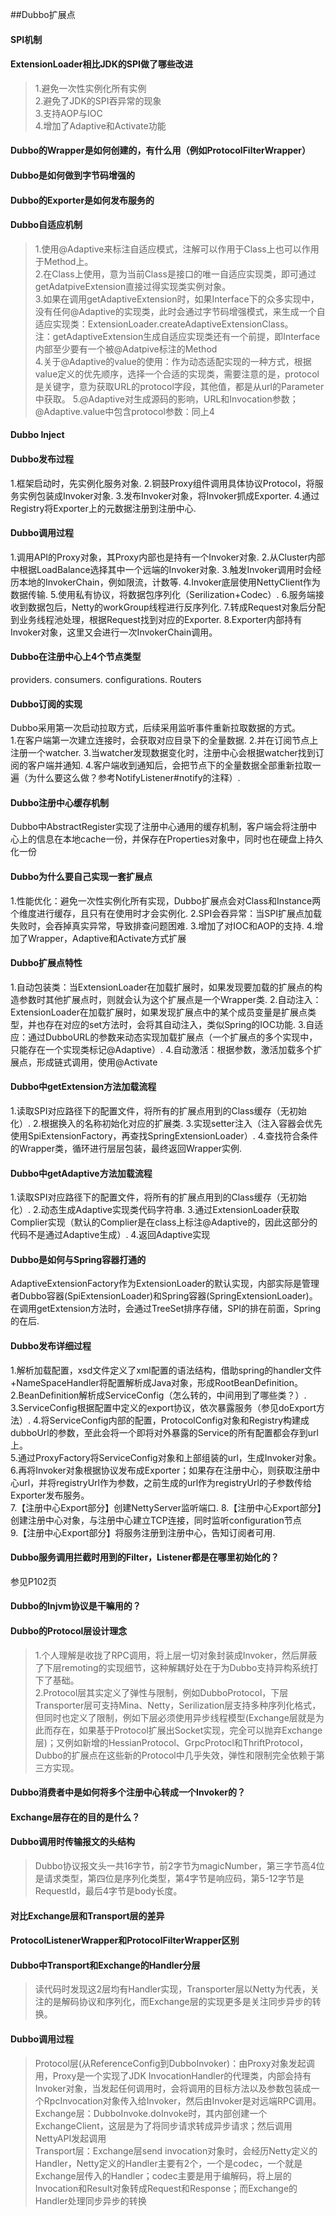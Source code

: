 ##Dubbo扩展点

#### SPI机制

#### ExtensionLoader相比JDK的SPI做了哪些改进
> 1.避免一次性实例化所有实例  
> 2.避免了JDK的SPI吞异常的现象  
> 3.支持AOP与IOC  
> 4.增加了Adaptive和Activate功能

#### Dubbo的Wrapper是如何创建的，有什么用（例如ProtocolFilterWrapper）

#### Dubbo是如何做到字节码增强的

#### Dubbo的Exporter是如何发布服务的

#### Dubbo自适应机制
> 1.使用@Adaptive来标注自适应模式，注解可以作用于Class上也可以作用于Method上。  
> 2.在Class上使用，意为当前Class是接口的唯一自适应实现类，即可通过getAdatpiveExtension直接过得实现类实例对象。  
> 3.如果在调用getAdaptiveExtension时，如果Interface下的众多实现中，没有任何@Adaptive的实现类，此时会通过字节码增强模式，来生成一个自适应实现类：ExtensionLoader.createAdaptiveExtensionClass。  
注：getAdaptiveExtension生成自适应实现类还有一个前提，即Interface内部至少要有一个被@Adatpive标注的Method  
> 4.关于@Adaptive的value的使用：作为动态适配实现的一种方式，根据value定义的优先顺序，选择一个合适的实现类，需要注意的是，protocol是关键字，意为获取URL的protocol字段，其他值，都是从url的Parameter中获取。
> 5.@Adaptive对生成源码的影响，URL和Invocation参数；@Adaptive.value中包含protocol参数：同上4

#### Dubbo Inject
> 



#### Dubbo发布过程
1.框架启动时，先实例化服务对象. 
2.铜鼓Proxy组件调用具体协议Protocol，将服务实例包装成Invoker对象. 
3.发布Invoker对象，将Invoker抓成Exporter. 
4.通过Registry将Exporter上的元数据注册到注册中心. 

#### Dubbo调用过程
1.调用API的Proxy对象，其Proxy内部也是持有一个Invoker对象. 
2.从Cluster内部中根据LoadBalance选择其中一个远端的Invoker对象. 
3.触发Invoker调用时会经历本地的InvokerChain，例如限流，计数等. 
4.Invoker底层使用NettyClient作为数据传输. 
5.使用私有协议，将数据包序列化（Serilization+Codec）. 
6.服务端接收到数据包后，Netty的workGroup线程进行反序列化. 
7.转成Request对象后分配到业务线程池处理，根据Request找到对应的Exporter. 
8.Exporter内部持有Invoker对象，这里又会进行一次InvokerChain调用。  

#### Dubbo在注册中心上4个节点类型
providers. 
consumers. 
configurations. 
Routers

#### Dubbo订阅的实现
Dubbo采用第一次启动拉取方式，后续采用监听事件重新拉取数据的方式。  
1.在客户端第一次建立连接时，会获取对应目录下的全量数据. 
2.并在订阅节点上注册一个watcher. 
3.当watcher发现数据变化时，注册中心会根据watcher找到订阅的客户端并通知. 
4.客户端收到通知后，会把节点下的全量数据全部重新拉取一遍（为什么要这么做？参考NotifyListener#notify的注释）. 

#### Dubbo注册中心缓存机制
Dubbo中AbstractRegister实现了注册中心通用的缓存机制，客户端会将注册中心上的信息在本地cache一份，并保存在Properties对象中，同时也在硬盘上持久化一份


#### Dubbo为什么要自己实现一套扩展点
1.性能优化：避免一次性实例化所有实现，Dubbo扩展点会对Class和Instance两个维度进行缓存，且只有在使用时才会实例化. 
2.SPI会吞异常：当SPI扩展点加载失败时，会吞掉真实异常，导致排查问题困难. 
3.增加了对IOC和AOP的支持. 
4.增加了Wrapper，Adaptive和Activate方式扩展

#### Dubbo扩展点特性
1.自动包装类：当ExtensionLoader在加载扩展时，如果发现要加载的扩展点的构造参数时其他扩展点时，则就会认为这个扩展点是一个Wrapper类. 
2.自动注入：ExtensionLoader在加载扩展时，如果发现扩展点中的某个成员变量是扩展点类型，并也存在对应的set方法时，会将其自动注入，类似Spring的IOC功能. 
3.自适应：通过DubboURL的参数来动态实现加载扩展点（一个扩展点的多个实现中，只能存在一个实现类标记@Adaptive）. 
4.自动激活：根据参数，激活加载多个扩展点，形成链式调用，使用@Activate

#### Dubbo中getExtension方法加载流程
1.读取SPI对应路径下的配置文件，将所有的扩展点用到的Class缓存（无初始化）. 
2.根据换入的名称初始化对应的扩展类. 
3.实现setter注入（注入容器会优先使用SpiExtensionFactory，再查找SpringExtensionLoader）. 
4.查找符合条件的Wrapper类，循环进行层层包装，最终返回Wrapper实例. 

#### Dubbo中getAdaptive方法加载流程
1.读取SPI对应路径下的配置文件，将所有的扩展点用到的Class缓存（无初始化）. 
2.动态生成Adaptive实现类代码字符串. 
3.通过ExtensionLoader获取Complier实现（默认的Complier是在class上标注@Adaptive的，因此这部分的代码不是通过Adaptive生成）. 
4.返回Adaptive实现

#### Dubbo是如何与Spring容器打通的
AdaptiveExtensionFactory作为ExtensionLoader的默认实现，内部实际是管理者Dubbo容器(SpiExtensionLoader)和Spring容器(SpringExtensionLoader)。  
在调用getExtension方法时，会通过TreeSet排序存储，SPI的排在前面，Spring的在后. 


#### Dubbo发布详细过程
1.解析加载配置，xsd文件定义了xml配置的语法结构，借助spring的handler文件+NameSpaceHandler将配置解析成Java对象，形成RootBeanDefinition。  
2.BeanDefinition解析成ServiceConfig（怎么转的，中间用到了哪些类？）. 
3.ServiceConfig根据配置中定义的export协议，依次暴露服务（参见doExport方法）. 
4.将ServiceConfig内部的配置，ProtocolConfig对象和Registry构建成dubboUrl的参数，至此会将一个即将对外暴露的Service的所有配置都会存到url上。  
5.通过ProxyFactory将ServiceConfig对象和上部组装的url，生成Invoker对象。  
6.再将Invoker对象根据协议发布成Exporter；如果存在注册中心，则获取注册中心url，并将registryUrl作为参数，之前生成的url作为registryUrl的子参数传给Exporter发布服务。   
7.【注册中心Export部分】创建NettyServer监听端口. 
8.【注册中心Export部分】创建注册中心对象，与注册中心建立TCP连接，同时监听configuration节点   
9.【注册中心Export部分】将服务注册到注册中心，告知订阅者可用. 

#### Dubbo服务调用拦截时用到的Filter，Listener都是在哪里初始化的？
参见P102页

#### Dubbo的Injvm协议是干嘛用的？

#### Dubbo的Protocol层设计理念
> 1.个人理解是收拢了RPC调用，将上层一切对象封装成Invoker，然后屏蔽了下层remoting的实现细节，这种解耦好处在于为Dubbo支持异构系统打下了基础。  
> 2.Protocol层其实定义了弹性与限制，例如DubboProtocol，下层Transporter层可支持Mina、Netty，Serilization层支持多种序列化格式，但同时也定义了限制，例如下层必须使用异步线程模型(Exchange层就是为此而存在，如果基于Protocol扩展出Socket实现，完全可以抛弃Exchange层)；又例如新增的HessianProtocol、GrpcProtocl和ThriftProtocol，Dubbo的扩展点在这些新的Protocol中几乎失效，弹性和限制完全依赖于第三方实现。

#### Dubbo消费者中是如何将多个注册中心转成一个Invoker的？

#### Exchange层存在的目的是什么？

#### Dubbo调用时传输报文的头结构
> Dubbo协议报文头一共16字节，前2字节为magicNumber，第三字节高4位是请求类型，第四位是序列化类型，第4字节是响应码，第5-12字节是RequestId，最后4字节是body长度。

#### 对比Exchange层和Transport层的差异

#### ProtocolListenerWrapper和ProtocolFilterWrapper区别

#### Dubbo中Transport和Exchange的Handler分层
> 读代码时发现这2层均有Handler实现，Transporter层以Netty为代表，关注的是解码协议和序列化，而Exchange层的实现更多是关注同步异步的转换。

#### Dubbo调用过程
> Protocol层(从ReferenceConfig到DubboInvoker)：由Proxy对象发起调用，Proxy是一个实现了JDK InvocationHandler的代理类，内部会持有Invoker对象，当发起任何调用时，会将调用的目标方法以及参数包装成一个RpcInvocation对象传入给Invoker，然后由Invoker是对远端RPC调用。    
> Exchange层：DubboInvoke.doInvoke时，其内部创建一个ExchangeClient，这层是为了将同步请求转成异步请求；然后调用NettyAPI发起调用  
> Transport层：Exchange层send invocation对象时，会经历Netty定义的Handler，Netty定义的Handler主要有2个，一个是codec，一个就是Exchange层传入的Handler；codec主要是用于编解码，将上层的Invocation和Result对象转成Request和Response；而Exchange的Handler处理同步异步的转换  




















